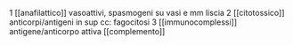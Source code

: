 1 [[anafilattico]] vasoattivi, spasmogeni su vasi e mm liscia
2 [[citotossico]] anticorpi/antigeni in sup cc: fagocitosi
3 [[immunocomplessi]] antigene/anticorpo attiva [[complemento]]